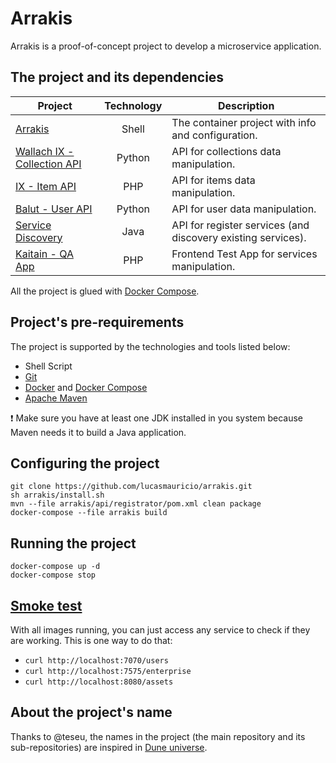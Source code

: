 # Arrakis

Arrakis is a proof-of-concept project to develop a microservice application.

## The project and its dependencies

| Project | Technology | Description |
| --- | :---: | --- |
[Arrakis](https://github.com/lucasmauricio/arrakis) | Shell | The container project with info and configuration.
[Wallach IX - Collection API](https://github.com/lucasmauricio/wallach-ix) | Python | API for collections data manipulation.
[IX - Item API](https://github.com/lucasmauricio/ix) | PHP | API for items data manipulation.
[Balut - User API](https://github.com/lucasmauricio/balut) | Python | API for user data manipulation.
[Service Discovery](https://github.com/lucasmauricio/service-discovery) | Java | API for register services (and discovery existing services).
[Kaitain - QA App](https://github.com/lucasmauricio/kaitain) | PHP | Frontend Test App for services manipulation.

All the project is glued with [Docker Compose](https://docs.docker.com/compose/).

## Project's pre-requirements

The project is supported by the technologies and tools listed below:

* Shell Script
* [Git](https://git-scm.com/)
* [Docker](https://www.docker.com/what-docker) and [Docker Compose](https://docs.docker.com/compose/)
* [Apache Maven](https://maven.apache.org/)

:heavy_exclamation_mark: Make sure you have at least one JDK installed in you system because Maven needs it to build a Java application.

## Configuring the project

```shell
git clone https://github.com/lucasmauricio/arrakis.git
sh arrakis/install.sh
mvn --file arrakis/api/registrator/pom.xml clean package
docker-compose --file arrakis build
```

## Running the project

```shell
docker-compose up -d
docker-compose stop
```

## [Smoke test](https://en.wikipedia.org/wiki/Smoke_testing_(software))

With all images running, you can just access any service to check if they are working.
This is one way to do that:

* `curl http://localhost:7070/users`
* `curl http://localhost:7575/enterprise`
* `curl http://localhost:8080/assets`

## About the project's name

Thanks to @teseu, the names in the project (the main repository and its sub-repositories) are inspired in [Dune universe](https://en.wikipedia.org/wiki/Dune_(franchise)).
